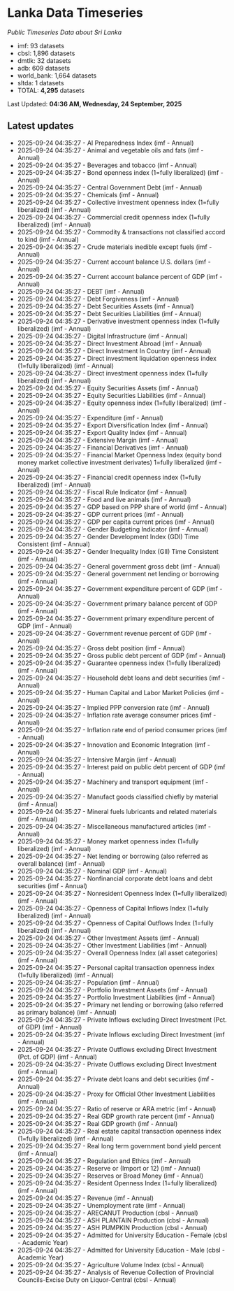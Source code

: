 # Lanka Data Timeseries
*Public Timeseries Data about Sri Lanka*

* imf: 93 datasets
* cbsl: 1,896 datasets
* dmtlk: 32 datasets
* adb: 609 datasets
* world_bank: 1,664 datasets
* sltda: 1 datasets
* TOTAL: **4,295** datasets

Last Updated: **04:36 AM, Wednesday, 24 September, 2025**

## Latest updates

* 2025-09-24 04:35:27 - AI Preparedness Index (imf - Annual)
* 2025-09-24 04:35:27 - Animal and vegetable oils and fats (imf - Annual)
* 2025-09-24 04:35:27 - Beverages and tobacco (imf - Annual)
* 2025-09-24 04:35:27 - Bond openness index (1=fully liberalized) (imf - Annual)
* 2025-09-24 04:35:27 - Central Government Debt (imf - Annual)
* 2025-09-24 04:35:27 - Chemicals (imf - Annual)
* 2025-09-24 04:35:27 - Collective investment openness index (1=fully liberalized) (imf - Annual)
* 2025-09-24 04:35:27 - Commercial credit openness index (1=fully liberalized) (imf - Annual)
* 2025-09-24 04:35:27 - Commodity & transactions not classified accord to kind (imf - Annual)
* 2025-09-24 04:35:27 - Crude materials inedible except fuels (imf - Annual)
* 2025-09-24 04:35:27 - Current account balance U.S. dollars (imf - Annual)
* 2025-09-24 04:35:27 - Current account balance percent of GDP (imf - Annual)
* 2025-09-24 04:35:27 - DEBT (imf - Annual)
* 2025-09-24 04:35:27 - Debt Forgiveness (imf - Annual)
* 2025-09-24 04:35:27 - Debt Securities Assets (imf - Annual)
* 2025-09-24 04:35:27 - Debt Securities Liabilities (imf - Annual)
* 2025-09-24 04:35:27 - Derivative investment openness index (1=fully liberalized) (imf - Annual)
* 2025-09-24 04:35:27 - Digital Infrastructure (imf - Annual)
* 2025-09-24 04:35:27 - Direct Investment Abroad (imf - Annual)
* 2025-09-24 04:35:27 - Direct Investment In Country (imf - Annual)
* 2025-09-24 04:35:27 - Direct investment liquidation openness index (1=fully liberalized) (imf - Annual)
* 2025-09-24 04:35:27 - Direct investment openness index (1=fully liberalized) (imf - Annual)
* 2025-09-24 04:35:27 - Equity Securities Assets (imf - Annual)
* 2025-09-24 04:35:27 - Equity Securities Liabilities (imf - Annual)
* 2025-09-24 04:35:27 - Equity openness index (1=fully liberalized) (imf - Annual)
* 2025-09-24 04:35:27 - Expenditure (imf - Annual)
* 2025-09-24 04:35:27 - Export Diversification Index (imf - Annual)
* 2025-09-24 04:35:27 - Export Quality Index (imf - Annual)
* 2025-09-24 04:35:27 - Extensive Margin (imf - Annual)
* 2025-09-24 04:35:27 - Financial Derivatives (imf - Annual)
* 2025-09-24 04:35:27 - Financial Market Openness Index (equity bond money market collective investment derivates) 1=fully liberalized (imf - Annual)
* 2025-09-24 04:35:27 - Financial credit openness index (1=fully liberalized) (imf - Annual)
* 2025-09-24 04:35:27 - Fiscal Rule Indicator (imf - Annual)
* 2025-09-24 04:35:27 - Food and live animals (imf - Annual)
* 2025-09-24 04:35:27 - GDP based on PPP share of world (imf - Annual)
* 2025-09-24 04:35:27 - GDP current prices (imf - Annual)
* 2025-09-24 04:35:27 - GDP per capita current prices (imf - Annual)
* 2025-09-24 04:35:27 - Gender Budgeting Indicator (imf - Annual)
* 2025-09-24 04:35:27 - Gender Development Index (GDI) Time Consistent (imf - Annual)
* 2025-09-24 04:35:27 - Gender Inequality Index (GII) Time Consistent (imf - Annual)
* 2025-09-24 04:35:27 - General government gross debt (imf - Annual)
* 2025-09-24 04:35:27 - General government net lending or borrowing (imf - Annual)
* 2025-09-24 04:35:27 - Government expenditure percent of GDP (imf - Annual)
* 2025-09-24 04:35:27 - Government primary balance percent of GDP (imf - Annual)
* 2025-09-24 04:35:27 - Government primary expenditure percent of GDP (imf - Annual)
* 2025-09-24 04:35:27 - Government revenue percent of GDP (imf - Annual)
* 2025-09-24 04:35:27 - Gross debt position (imf - Annual)
* 2025-09-24 04:35:27 - Gross public debt percent of GDP (imf - Annual)
* 2025-09-24 04:35:27 - Guarantee openness index (1=fully liberalized) (imf - Annual)
* 2025-09-24 04:35:27 - Household debt loans and debt securities (imf - Annual)
* 2025-09-24 04:35:27 - Human Capital and Labor Market Policies (imf - Annual)
* 2025-09-24 04:35:27 - Implied PPP conversion rate (imf - Annual)
* 2025-09-24 04:35:27 - Inflation rate average consumer prices (imf - Annual)
* 2025-09-24 04:35:27 - Inflation rate end of period consumer prices (imf - Annual)
* 2025-09-24 04:35:27 - Innovation and Economic Integration (imf - Annual)
* 2025-09-24 04:35:27 - Intensive Margin (imf - Annual)
* 2025-09-24 04:35:27 - Interest paid on public debt percent of GDP (imf - Annual)
* 2025-09-24 04:35:27 - Machinery and transport equipment (imf - Annual)
* 2025-09-24 04:35:27 - Manufact goods classified chiefly by material (imf - Annual)
* 2025-09-24 04:35:27 - Mineral fuels lubricants and related materials (imf - Annual)
* 2025-09-24 04:35:27 - Miscellaneous manufactured articles (imf - Annual)
* 2025-09-24 04:35:27 - Money market openness index (1=fully liberalized) (imf - Annual)
* 2025-09-24 04:35:27 - Net lending or borrowing (also referred as overall balance) (imf - Annual)
* 2025-09-24 04:35:27 - Nominal GDP (imf - Annual)
* 2025-09-24 04:35:27 - Nonfinancial corporate debt loans and debt securities (imf - Annual)
* 2025-09-24 04:35:27 - Nonresident Openness Index (1=fully liberalized) (imf - Annual)
* 2025-09-24 04:35:27 - Openness of Capital Inflows Index (1=fully liberalized) (imf - Annual)
* 2025-09-24 04:35:27 - Openness of Capital Outflows Index (1=fully liberalized) (imf - Annual)
* 2025-09-24 04:35:27 - Other Investment Assets (imf - Annual)
* 2025-09-24 04:35:27 - Other Investment Liabilities (imf - Annual)
* 2025-09-24 04:35:27 - Overall Openness Index (all asset categories) (imf - Annual)
* 2025-09-24 04:35:27 - Personal capital transaction openness index (1=fully liberalized) (imf - Annual)
* 2025-09-24 04:35:27 - Population (imf - Annual)
* 2025-09-24 04:35:27 - Portfolio Investment Assets (imf - Annual)
* 2025-09-24 04:35:27 - Portfolio Investment Liabilities (imf - Annual)
* 2025-09-24 04:35:27 - Primary net lending or borrowing (also referred as primary balance) (imf - Annual)
* 2025-09-24 04:35:27 - Private Inflows excluding Direct Investment (Pct. of GDP) (imf - Annual)
* 2025-09-24 04:35:27 - Private Inflows excluding Direct Investment (imf - Annual)
* 2025-09-24 04:35:27 - Private Outflows excluding Direct Investment (Pct. of GDP) (imf - Annual)
* 2025-09-24 04:35:27 - Private Outflows excluding Direct Investment (imf - Annual)
* 2025-09-24 04:35:27 - Private debt loans and debt securities (imf - Annual)
* 2025-09-24 04:35:27 - Proxy for Official Other Investment Liabilities (imf - Annual)
* 2025-09-24 04:35:27 - Ratio of reserve or ARA metric (imf - Annual)
* 2025-09-24 04:35:27 - Real GDP growth rate percent (imf - Annual)
* 2025-09-24 04:35:27 - Real GDP growth (imf - Annual)
* 2025-09-24 04:35:27 - Real estate capital transaction openness index (1=fully liberalized) (imf - Annual)
* 2025-09-24 04:35:27 - Real long term government bond yield percent (imf - Annual)
* 2025-09-24 04:35:27 - Regulation and Ethics (imf - Annual)
* 2025-09-24 04:35:27 - Reserve or (Import or 12) (imf - Annual)
* 2025-09-24 04:35:27 - Reserves or Broad Money (imf - Annual)
* 2025-09-24 04:35:27 - Resident Openness Index (1=fully liberalized) (imf - Annual)
* 2025-09-24 04:35:27 - Revenue (imf - Annual)
* 2025-09-24 04:35:27 - Unemployment rate (imf - Annual)
* 2025-09-24 04:35:27 - ARECANUT Production (cbsl - Annual)
* 2025-09-24 04:35:27 - ASH PLANTAIN Production (cbsl - Annual)
* 2025-09-24 04:35:27 - ASH PUMPKIN Production (cbsl - Annual)
* 2025-09-24 04:35:27 - Admitted for University Education - Female (cbsl - Academic Year)
* 2025-09-24 04:35:27 - Admitted for University Education - Male (cbsl - Academic Year)
* 2025-09-24 04:35:27 - Agriculture Volume Index (cbsl - Annual)
* 2025-09-24 04:35:27 - Analysis of Revenue Collection of Provincial Councils-Excise Duty on Liquor-Central (cbsl - Annual)
